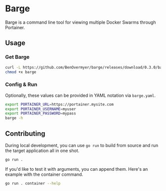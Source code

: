 # Barge

Barge is a command line tool for viewing multiple Docker Swarms through Portainer.

## Usage

### Get Barge

```bash
curl -L https://github.com/BenOvermyer/barge/releases/download/0.3.0/barge-linux-amd64 -o barge
chmod +x barge
```

### Config & Run

Optionally, these values can be provided in YAML notation via `barge.yaml`.

```bash
export PORTAINER_URL=https://portainer.mysite.com
export PORTAINER_USERNAME=myuser
export PORTAINER_PASSWORD=mypass
barge -h
```

## Contributing

During local development, you can use `go run` to build from source and run the target application all in one shot.

```bash
go run .
```

If you'd like to test it with arguments, you can append them. Here's an example with the container command.

```bash
go run . container --help
```
